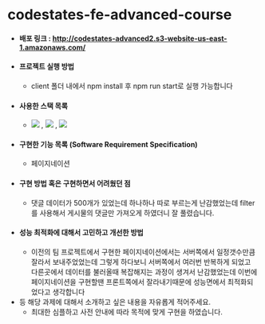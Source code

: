 # codestates-fe-advanced-course
- #### 배포 링크 : http://codestates-advanced2.s3-website-us-east-1.amazonaws.com/
- #### 프로젝트 실행 방법
  - client 폴더 내에서 npm install 후 npm run start로 실행 가능합니다
- #### 사용한 스택 목록
  - <img src="https://img.shields.io/badge/javascript-F7DF1E?style=plastic&logo=javascript&logoColor=black">  , <img src="https://img.shields.io/badge/React-61DAFB?style=plastic&logo=react&logoColor=black"/>  , <img src="https://img.shields.io/badge/styled-components-DB7093?style=plastic&logo=styled-components&logoColor=black"/>
- #### 구현한 기능 목록 (Software Requirement Specification)
  - 페이지네이션
- #### 구현 방법 혹은 구현하면서 어려웠던 점
  - 댓글 데이터가 500개가 있었는데 하나하나 따로 부르는게 난감했었는데 filter를 사용해서 게시물의 댓글만 가져오게 하였더니 잘 풀렸습니다.
- #### 성능 최적화에 대해서 고민하고 개선한 방법
  - 이전의 팀 프로젝트에서 구현한 페이지네이션에서는 서버쪽에서 일정갯수만큼 잘라서 보내주었었는데 그렇게 하다보니 서버쪽에서 여러번 반복하게 되었고 다른곳에서 데이터를 불러올때 복잡해지는 과정이 생겨서 난감했었는데 이번에 페이지네이션을 구현할땐 프론트쪽에서 잘라내기때문에 성능면에서 최적화되었다고 생각합니다
- 등 해당 과제에 대해서 소개하고 싶은 내용을 자유롭게 적어주세요.
  - 최대한 심플하고 사전 안내에 따라 목적에 맞게 구현을 하였습니다.
